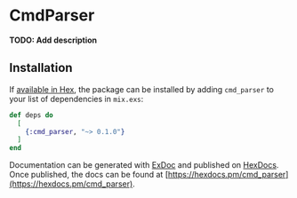 # CmdParser

**TODO: Add description**

## Installation

If [available in Hex](https://hex.pm/docs/publish), the package can be installed
by adding `cmd_parser` to your list of dependencies in `mix.exs`:

```elixir
def deps do
  [
    {:cmd_parser, "~> 0.1.0"}
  ]
end
```

Documentation can be generated with [ExDoc](https://github.com/elixir-lang/ex_doc)
and published on [HexDocs](https://hexdocs.pm). Once published, the docs can
be found at [https://hexdocs.pm/cmd_parser](https://hexdocs.pm/cmd_parser).

